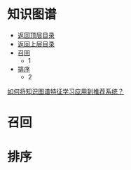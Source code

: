 # 知识图谱

* [返回顶层目录](../../../../SUMMARY.md)
* [返回上层目录](../advanced-knowledge.md)
* [召回](#召回)
  * 1
* [排序](#排序)
  * 2



[如何将知识图谱特征学习应用到推荐系统？](https://mp.weixin.qq.com/s/ZYLM3pt5w2gJXr0VUbNXSA)



# 召回





# 排序

















